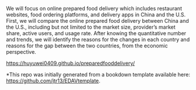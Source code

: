 We will focus on online prepared food delivery which includes restaurant websites, food ordering platforms, and delivery apps in China and the U.S. First, we will compare the online prepared food delivery between China and the U.S., including but not limited to the market size, provider’s market share, active users, and usage rate. After knowing the quantitative number and trends, we will identify the reasons for the changes in each country and reasons for the gap between the two countries, from the economic perspective.

https://huyuwei0409.github.io/preparedfooddelivery/

*This repo was initially generated from a bookdown template available here: https://github.com/jtr13/EDAVtemplate.



